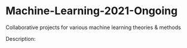 # Machine-Learning-2021-Ongoing
Collaborative projects for various machine learning theories & methods

Description: 
